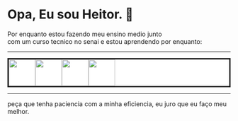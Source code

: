 <head>
  <link rel="stylesheet" type='text/css' href="https://cdn.jsdelivr.net/gh/devicons/devicon@latest/devicon.min.css" />
</head>
<h1>
  Opa, Eu sou Heitor. 🦤
</h1>
<p>
  Por enquanto estou fazendo meu ensino medio junto <br>
  com um curso tecnico no senai e estou aprendendo por enquanto:
  <br>
</p>
<hr>
<div style="display: flex; border: solid; background-color: #FFFFFF">
<img src="https://cdn.jsdelivr.net/gh/devicons/devicon@latest/icons/css3/css3-plain-wordmark.svg" width="60px" />
<img src="https://cdn.jsdelivr.net/gh/devicons/devicon@latest/icons/html5/html5-plain-wordmark.svg"  width="60px"/>
<img src="https://cdn.jsdelivr.net/gh/devicons/devicon@latest/icons/javascript/javascript-original.svg" width="60px" />
<img src="https://cdn.jsdelivr.net/gh/devicons/devicon@latest/icons/github/github-original.svg" width="60px" />
</div>
<hr>
<p>
  peça que tenha paciencia com a minha eficiencia, eu juro que eu faço meu melhor.
</p>
